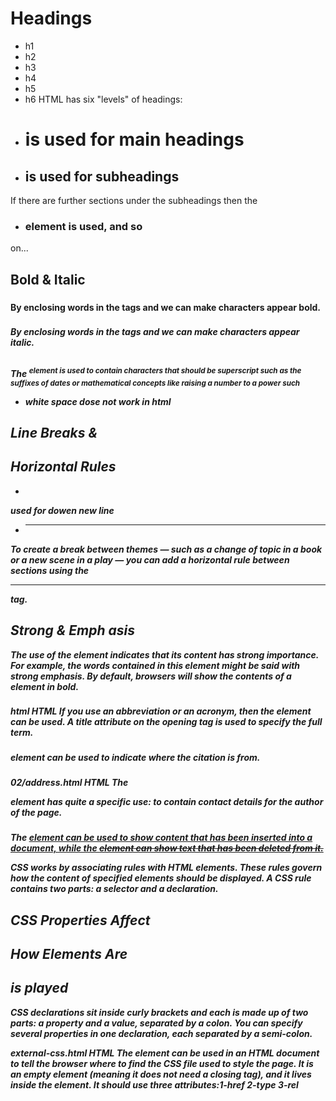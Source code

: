# Headings
- h1
- h2
- h3
- h4
- h5
- h6
HTML has six "levels" of
headings:
- <h1> is used for main headings
- <h2> is used for subheadings
If there are further sections
under the subheadings then the
- <h3> element is used, and so
on...
## Bold & Italic
### <b>
By enclosing words in the tags
<b> and </b> we can make
characters appear bold.

### <i>
By enclosing words in the tags
<i> and </i> we can make
characters appear italic.

## <sup>
The <sup> element is used
to contain characters that
should be superscript such
as the suffixes of dates or
mathematical concepts like
raising a number to a power such

- white space dose not work in html

## Line Breaks &
## Horizontal Rules
- <br/>
used for dowen new line 

- <hr />
To create a break between
themes — such as a change of
topic in a book or a new scene
in a play — you can add a
horizontal rule between sections
using the <hr /> tag.
## Strong & Emph asis
<strong>
The use of the <strong>
element indicates that its
content has strong importance.
For example, the words
contained in this element might
be said with strong emphasis.
By default, browsers will show
the contents of a <strong>
element in bold.

### <abbr>
 html HTML
If you use an abbreviation or
an acronym, then the <abbr>
element can be used. A title
attribute on the opening tag is
used to specify the full term.

### <cite> 
element can be used
to indicate where the citation is
from.
### <address>
 02/address.html HTML
The <address> element has
quite a specific use: to contain
contact details for the author of
the page.
### <ins>
### <del>
The <ins> element can be used
to show content that has been
inserted into a document, while
the <del> element can show text
that has been deleted from it.

CSS works by associating rules with HTML elements. These rules govern
how the content of specified elements should be displayed. A CSS rule
contains two parts: a selector and a declaration.

## CSS Properties Affect
## How Elements Are
## is played
CSS declarations sit inside curly brackets and each is made up of two
parts: a property and a value, separated by a colon. You can specify
several properties in one declaration, each separated by a semi-colon.

<link> external-css.html HTML
The <link> element can be used
in an HTML document to tell the
browser where to find the CSS
file used to style the page. It is an
empty element (meaning it does
not need a closing tag), and it
lives inside the <head> element.
It should use three attributes:1-href 2-type 3-rel
<style>
You can also include CSS rules
within an HTML page by placing
them inside a <style> element,
which usually sits inside the
<head> element of the page.
The <style> element should use
the type attribute to indicate
that the styles are specified in
CSS. The value should be text/
css.
You should write comments to explain what your code does.
They help make your code easier to read and understand.
This can help you and others who read your code.

## DATA TYPES
JavaScript distinguishes between numbers,
- strings, 
- Booleans.
- NUMERIC DATA TYPE

## ARRAYS
An array is a special type of variable. It doesn't
just store one value; it stores a list of values.
You should consider using an
array whenever you are working
with a list or a set of values that
are related to each other.
Arrays are especially helpful
when you do not know how
many items a list will contain
because, when you create the
array, you do not need to specify
how many values it will hold.
If you don't know how many
items a list will contain, rather
than creating enough variables
for a long list (when you might
only use a small percentage
of them), using an array is
considered a better solution.
For example, an array can be
suited to storing the individual
items on a shopping list because
it is a list of related items.
Additionally, each time you write
a new shopping list, the number
of items on it may differ.
As you will see on the next page,
va lues in an array are separated
by commas.
In Chapter 12, you will see that
arrays can be very helpful when
representing complex data.

## VALUES IN ARRAYS
Values in an array are accessed as if they are in
a numbered list. It is important to know that the
numbering of this list starts at zero (not one).

## EXPRESSIONS
An expression evaluates into (results in) a single value. Broadly speaking
there are two types of expressions.
